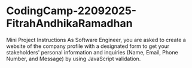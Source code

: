 # CodingCamp-22092025-FitrahAndhikaRamadhan
Mini Project Instructions As Software Engineer, you are asked to create a website of the company profile with a designated form to get your stakeholders' personal information and inquiries (Name, Email, Phone Number, and Message) by using JavaScript validation.
